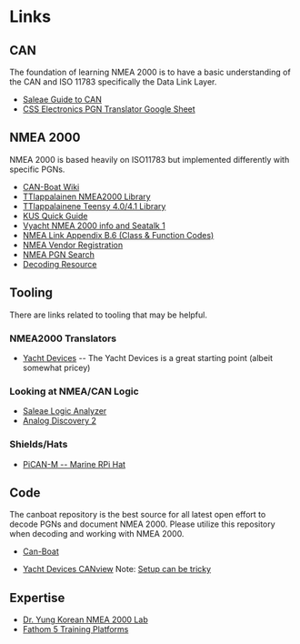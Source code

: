 
# Links

## CAN

The foundation of learning NMEA 2000 is to have a basic understanding of the CAN and ISO 11783 specifically the Data Link Layer.

- [Saleae Guide to CAN](https://support.saleae.com/tutorials/learning-portal/learning-resources/learn-can)
- [CSS Electronics PGN Translator Google Sheet](https://www.csselectronics.com/screen/page/j1939-pgn-conversion-tool/language/en)

## NMEA 2000

NMEA 2000 is based heavily on ISO11783 but implemented differently with specific PGNs.

- [CAN-Boat Wiki](https://github.com/canboat/canboat/wiki)
- [TTlappalainen NMEA2000 Library](https://github.com/ttlappalainen/NMEA2000)
- [TTlappalainene Teensy 4.0/4.1 Library](https://github.com/ttlappalainen/NMEA2000_Teensyx)
- [KUS Quick Guide](https://kus-usa.com/resources/a-quick-guide-to-nmea-2000/)
- [Vyacht NMEA 2000 info and Seatalk 1](https://www.vyacht.net/doc-vyacht-to-nmea2000.html)
- [NMEA Link Appendix B.6 (Class & Function Codes)](https://www.nmea.org/Assets/20120726%20nmea%202000%20class%20&%20function%20codes%20v%202.00.pdf)
- [NMEA Vendor Registration](https://www.nmea.org/Assets/20121020%20nmea%202000%20registration%20list.pdf)
- [NMEA PGN Search](https://www.nmea.org/content/STANDARDS/nmea_2000_pgn__search)
- [Decoding Resource](https://endige.com/2050/nmea-2000-pgns-deciphered/)

## Tooling

There are links related to tooling that may be helpful.

### NMEA2000 Translators

* [Yacht Devices](https://www.yachtd.com/products/usb_gateway.html) -- The Yacht Devices is a great starting point (albeit somewhat pricey)

### Looking at NMEA/CAN Logic

- [Saleae Logic Analyzer](https://blog.saleae.com/saleae-discounts/)
- [Analog Discovery 2](https://store.digilentinc.com/analog-discovery-2-student-bundle/)

### Shields/Hats

- [PiCAN-M -- Marine RPi Hat](https://copperhilltech.com/pican-m-nmea-0183-nmea-2000-hat-for-raspberry-pi/)

## Code

The canboat repository is the best source for all latest open effort to decode PGNs and document NMEA 2000. Please utilize this repository when decoding and working with NMEA 2000.

- [Can-Boat](https://github.com/canboat/canboat)
* [Yacht Devices CANview](https://www.yachtd.com/products/can_view.html) Note: [Setup can be tricky](canview.md)

## Expertise

- [Dr. Yung Korean NMEA 2000 Lab](https://panbo.com/dr-yungs-nmea-2000-lab-ship-convergence-center-too/)
- [Fathom 5 Training Platforms](https://www.fathom5.co/)
